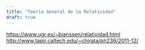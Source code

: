 ```yaml
---
title: "Teoría General de la Relatividad"
draft: true
---
```


https://www.ugr.es/~bjanssen/relatividad.html http://www.tapir.caltech.edu/~chirata/ph236/2011-12/
